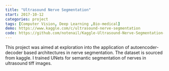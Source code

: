 ```yaml
---
title: "Ultrasound Nerve Segmentation"
start: 2017-10-12
categories: project
tags: [Computer Vision, Deep Learning ,Bio-medical]
demo: https://www.kaggle.com/c/ultrasound-nerve-segmentation
code: https://github.com/notenail/Kaggle-Ultrasound-Nerve-Segmentation-competition
---
```


This project was aimed at exploration into the application of autoencoder-decoder based architectures in nerve segmentation. The dataset is sourced from kaggle. I trained UNets for semantic segmentation of nerves in ultrasound tiff images.
